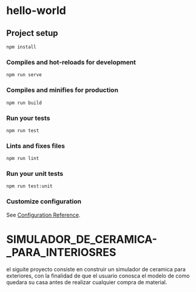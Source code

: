 # hello-world

## Project setup
```
npm install
```

### Compiles and hot-reloads for development
```
npm run serve
```

### Compiles and minifies for production
```
npm run build
```

### Run your tests
```
npm run test
```

### Lints and fixes files
```
npm run lint
```

### Run your unit tests
```
npm run test:unit
```

### Customize configuration
See [Configuration Reference](https://cli.vuejs.org/config/).
# SIMULADOR_DE_CERAMICA-_PARA_INTERIOSRES

el siguite proyecto consiste en construir un simulador
de ceramica para exteriores, con la finalidad de que el usuario 
conosca el modelo de como quedara su casa antes de realizar cualquier
compra de material.
